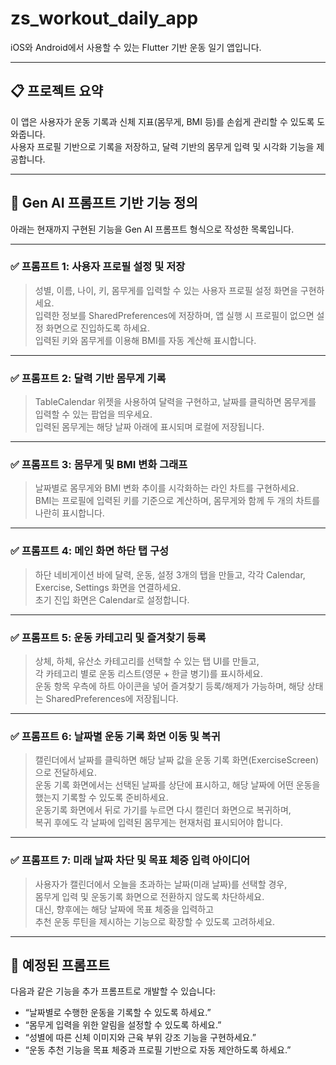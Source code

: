 # zs_workout_daily_app

iOS와 Android에서 사용할 수 있는 Flutter 기반 운동 일기 앱입니다.

---

## 📋 프로젝트 요약

이 앱은 사용자가 운동 기록과 신체 지표(몸무게, BMI 등)를 손쉽게 관리할 수 있도록 도와줍니다.  
사용자 프로필 기반으로 기록을 저장하고, 달력 기반의 몸무게 입력 및 시각화 기능을 제공합니다.

---

## 🧠 Gen AI 프롬프트 기반 기능 정의

아래는 현재까지 구현된 기능을 Gen AI 프롬프트 형식으로 작성한 목록입니다.

---

### ✅ 프롬프트 1: 사용자 프로필 설정 및 저장

> 성별, 이름, 나이, 키, 몸무게를 입력할 수 있는 사용자 프로필 설정 화면을 구현하세요.  
> 입력한 정보를 SharedPreferences에 저장하며, 앱 실행 시 프로필이 없으면 설정 화면으로 진입하도록 하세요.  
> 입력된 키와 몸무게를 이용해 BMI를 자동 계산해 표시합니다.

---

### ✅ 프롬프트 2: 달력 기반 몸무게 기록

> TableCalendar 위젯을 사용하여 달력을 구현하고, 날짜를 클릭하면 몸무게를 입력할 수 있는 팝업을 띄우세요.  
> 입력된 몸무게는 해당 날짜 아래에 표시되며 로컬에 저장됩니다.

---

### ✅ 프롬프트 3: 몸무게 및 BMI 변화 그래프

> 날짜별로 몸무게와 BMI 변화 추이를 시각화하는 라인 차트를 구현하세요.  
> BMI는 프로필에 입력된 키를 기준으로 계산하며, 몸무게와 함께 두 개의 차트를 나란히 표시합니다.

---

### ✅ 프롬프트 4: 메인 화면 하단 탭 구성

> 하단 네비게이션 바에 달력, 운동, 설정 3개의 탭을 만들고, 각각 Calendar, Exercise, Settings 화면을 연결하세요.  
> 초기 진입 화면은 Calendar로 설정합니다.

---

### ✅ 프롬프트 5: 운동 카테고리 및 즐겨찾기 등록

> 상체, 하체, 유산소 카테고리를 선택할 수 있는 탭 UI를 만들고,  
> 각 카테고리 별로 운동 리스트(영문 + 한글 병기)를 표시하세요.  
> 운동 항목 우측에 하트 아이콘을 넣어 즐겨찾기 등록/해제가 가능하며, 해당 상태는 SharedPreferences에 저장됩니다.

---

### ✅ 프롬프트 6: 날짜별 운동 기록 화면 이동 및 복귀

> 캘린더에서 날짜를 클릭하면 해당 날짜 값을 운동 기록 화면(ExerciseScreen)으로 전달하세요.  
> 운동 기록 화면에서는 선택된 날짜를 상단에 표시하고, 해당 날짜에 어떤 운동을 했는지 기록할 수 있도록 준비하세요.  
> 운동기록 화면에서 뒤로 가기를 누르면 다시 캘린더 화면으로 복귀하며,  
> 복귀 후에도 각 날짜에 입력된 몸무게는 현재처럼 표시되어야 합니다.

---

### ✅ 프롬프트 7: 미래 날짜 차단 및 목표 체중 입력 아이디어

> 사용자가 캘린더에서 오늘을 초과하는 날짜(미래 날짜)를 선택할 경우,  
> 몸무게 입력 및 운동기록 화면으로 전환하지 않도록 차단하세요.  
> 대신, 향후에는 해당 날짜에 목표 체중을 입력하고  
> 추천 운동 루틴을 제시하는 기능으로 확장할 수 있도록 고려하세요.

---

## 🚧 예정된 프롬프트

다음과 같은 기능을 추가 프롬프트로 개발할 수 있습니다:

- “날짜별로 수행한 운동을 기록할 수 있도록 하세요.”
- “몸무게 입력을 위한 알림을 설정할 수 있도록 하세요.”
- “성별에 따른 신체 이미지와 근육 부위 강조 기능을 구현하세요.”
- “운동 추천 기능을 목표 체중과 프로필 기반으로 자동 제안하도록 하세요.”
